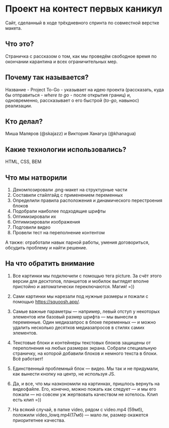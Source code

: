 # Проект на контест первых каникул

Сайт, сделанный в ходе трёхдневного спринта по совместной верстке макета. 

## Что это?

Страничка с рассказом о том, как мы проведём свободное время по окончании карантина и всех ограничительных мер.

## Почему так называется?

Название - Project To-Go - указывает на идею проекта (рассказать, куда бы отправиться - _where to go_ - после открытия границ) и, одновременно, рассказывает о его быстрой (_to-go_, навынос) реализации.

## Кто делал?

Миша Маляров (@skajazz) и Виктория Ханагуа (@khanagua)

## Какие технологии использовались?

HTML, CSS, BEM

## Что мы натворили

1. Декомпозировали .png-макет на структурные части
2. Составили стайлгайд с применением переменных
3. Определили правила расположения и динамического перестроения блоков
4. Подобрали наиболее подходящие шрифты
5. Оптимизировали их
6. Оптимизировали изображения
7. Подговили видео
8. Провели тест на переполнение контентом

А также: отработали навык парной работы, умения договориться, обсудить проблему и найти решение.

## На что обратить внимание

1. Все картинки мы подключили с помощью тега picture. За счёт этого версии для десктопов, планшетов и мобилок выглядят вполне пристойно и автоматически переключаются. Магия! =))

2.  Сами картинки мы нарезали под нужные размеры и пожали с помощью https://squoosh.app/.

3. Самые важные параметры — например, левый отступ у некоторых элементов или базовый размер шрифта — мы вынесли в переменные. Один медиазапрос в блоке переменных — и можно удалить несколько десятков медиазапросов в стилях самих элементов. 

4. Текстовые блоки и контейнеры текстовых блоков защищены от переполнения на любых размерах экрана. Собрали специальную страничку, на которой добавили блоков и немного текста в блоки. Всё работает!

5. Единственный проблемный блок — видео. Мы так и не придумали, как вынести кнопку на центр, не используя JS.

6. Да, и все, что мы наэкономили на картинках, пришлось вернуть на видеофайле. Его, конечно, можно пожать как следует — и мы его пожали — но совсем уж жертвовать качеством не хотелось. Клип есть клип =)) 

7. На всякий случай, в папке video, рядом c video.mp4 (59мб), положили video_lowq.mp4(17мб) — мало ли, размер окажется приоритетнее качества.

